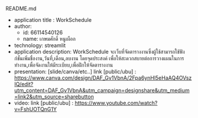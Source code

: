 README.md
- application title : WorkSchedule
- author: 
  * id: 66114540126
  * name: เกษมศักดิ์ หนูเผือก
- technology: streamlit
- application description: WorkSchedule จะเว็บที่จัดตารางงานซึ่งผู้ใช้สามารถใช้ฟังก์ชั่นเพิ่มชื่องาน,วันที่,เดือน,ลบงาน
โดยจุดประสงค์ เพื่อให้สะดวกสบายต่อการวางแผนในการทำงาน,เพื่อจัดงานให้มีระเบียบ,เพื่อฝึกให้จัดตารางงาน
- presentation: [slide/canva/etc..] link [public/ubu] : https://www.canva.com/design/DAF_Gv1VbnA/2Fpa6ynHl5eHaAQ4OVszIQ/edit?utm_content=DAF_Gv1VbnA&utm_campaign=designshare&utm_medium=link2&utm_source=sharebutton
- video: link [public/ubu] : https://www.youtube.com/watch?v=FshUOTQnG1Y
